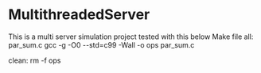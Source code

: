 # MultithreadedServer

This is a multi server simulation project tested with this below Make file
all: par_sum.c
	gcc -g -O0 --std=c99 -Wall -o ops par_sum.c 
	
clean:
	rm -f ops
